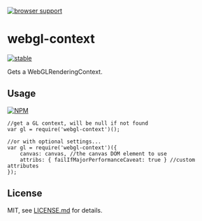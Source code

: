 [![browser support](https://ci.testling.com/mattdesl/webgl-context.png)](https://ci.testling.com/mattdesl/webgl-context)

# webgl-context

[![stable](http://badges.github.io/stability-badges/dist/stable.svg)](http://github.com/badges/stability-badges)

Gets a WebGLRenderingContext.

## Usage

[![NPM](https://nodei.co/npm/webgl-context.png)](https://nodei.co/npm/webgl-context/)

```
//get a GL context, will be null if not found
var gl = require('webgl-context')();

//or with optional settings...
var gl = require('webgl-context')({
	canvas: canvas, //the canvas DOM element to use
	attribs: { failIfMajorPerformanceCaveat: true } //custom attributes
});
```

## License

MIT, see [LICENSE.md](http://github.com/mattdesl/webgl-context/blob/master/LICENSE.md) for details.
